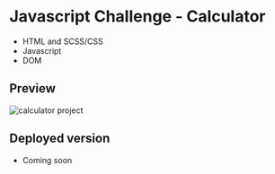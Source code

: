# Javascript Challenge - Calculator
- HTML and SCSS/CSS
- Javascript
- DOM

## Preview
![calculator project](https://user-images.githubusercontent.com/48991462/151392103-18c2236c-67a2-4beb-8f15-a0c33312c1b5.png)

## Deployed version
* Coming soon
